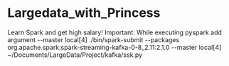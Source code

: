 # Largedata_with_Princess
Learn Spark and get high salary!
Important: While executing pyspark add argument --master local[4]
./bin/spark-submit --packages org.apache.spark:spark-streaming-kafka-0-8_2.11:2.1.0 --master local[4]  ~/Documents/LargeData/Project/kafka/ssk.py 
